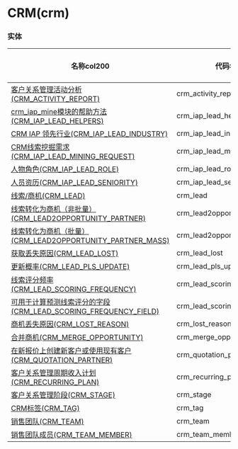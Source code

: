 # CRM(crm) <!-- {docsify-ignore-all} -->



### 实体

|    名称col200   | 代码名col150      |  实体类型col150   | 存储模式col100 | 表名称col200   |    联合主键col100   |  主状态col100   |  权限控制col150  |  启用审计col100    |  备注col500  |
| --------  |------------| -----   |  --------|  --------|  --------|    -------- | -------- | -------- |-------- |
|[客户关系管理活动分析(CRM_ACTIVITY_REPORT)](module/crm/crm_activity_report)|crm_activity_report|主实体|SQL|crm_activity_report|否|否|自控制|否||
|[crm_iap_mine模块的帮助方法(CRM_IAP_LEAD_HELPERS)](module/crm/crm_iap_lead_helpers)|crm_iap_lead_helpers|主实体|SQL|crm_iap_lead_helpers|否|否|自控制|否||
|[CRM IAP 领先行业(CRM_IAP_LEAD_INDUSTRY)](module/crm/crm_iap_lead_industry)|crm_iap_lead_industry|主实体|SQL|crm_iap_lead_industry|否|否|自控制|否||
|[CRM线索挖掘需求(CRM_IAP_LEAD_MINING_REQUEST)](module/crm/crm_iap_lead_mining_request)|crm_iap_lead_mining_request|主实体|SQL|crm_iap_lead_mining_request|否|否|自控制|否||
|[人物角色(CRM_IAP_LEAD_ROLE)](module/crm/crm_iap_lead_role)|crm_iap_lead_role|主实体|SQL|crm_iap_lead_role|否|否|自控制|否||
|[人员资历(CRM_IAP_LEAD_SENIORITY)](module/crm/crm_iap_lead_seniority)|crm_iap_lead_seniority|主实体|SQL|crm_iap_lead_seniority|否|否|自控制|否||
|[线索/商机(CRM_LEAD)](module/crm/crm_lead)|crm_lead|主实体|SQL|crm_lead|否|否|自控制|是||
|[线索转化为商机（非批量）(CRM_LEAD2OPPORTUNITY_PARTNER)](module/crm/crm_lead2opportunity_partner)|crm_lead2opportunity_partner|主实体|SQL|crm_lead2opportunity_partner|否|否|自控制|否||
|[线索转化为商机（批量）(CRM_LEAD2OPPORTUNITY_PARTNER_MASS)](module/crm/crm_lead2opportunity_partner_mass)|crm_lead2opportunity_partner_mass|主实体|SQL|crm_lead2opportunity_partner_mass|否|否|自控制|否||
|[获取丢失原因(CRM_LEAD_LOST)](module/crm/crm_lead_lost)|crm_lead_lost|主实体|SQL|crm_lead_lost|否|否|自控制|否||
|[更新概率(CRM_LEAD_PLS_UPDATE)](module/crm/crm_lead_pls_update)|crm_lead_pls_update|主实体|SQL|crm_lead_pls_update|否|否|自控制|否||
|[线索评分频率(CRM_LEAD_SCORING_FREQUENCY)](module/crm/crm_lead_scoring_frequency)|crm_lead_scoring_frequency|主实体|SQL|crm_lead_scoring_frequency|否|否|自控制|否||
|[可用于计算预测线索评分的字段(CRM_LEAD_SCORING_FREQUENCY_FIELD)](module/crm/crm_lead_scoring_frequency_field)|crm_lead_scoring_frequency_field|主实体|SQL|crm_lead_scoring_frequency_field|否|否|自控制|否||
|[商机丢失原因(CRM_LOST_REASON)](module/crm/crm_lost_reason)|crm_lost_reason|主实体|SQL|crm_lost_reason|否|否|自控制|否||
|[合并商机(CRM_MERGE_OPPORTUNITY)](module/crm/crm_merge_opportunity)|crm_merge_opportunity|主实体|SQL|crm_merge_opportunity|否|否|自控制|否||
|[在新报价上创建新客户或使用现有客户(CRM_QUOTATION_PARTNER)](module/crm/crm_quotation_partner)|crm_quotation_partner|主实体|SQL|crm_quotation_partner|否|否|自控制|否||
|[客户关系管理周期收入计划(CRM_RECURRING_PLAN)](module/crm/crm_recurring_plan)|crm_recurring_plan|主实体|SQL|crm_recurring_plan|否|否|自控制|否||
|[客户关系管理阶段(CRM_STAGE)](module/crm/crm_stage)|crm_stage|主实体|SQL|crm_stage|否|否|自控制|否||
|[CRM标签(CRM_TAG)](module/crm/crm_tag)|crm_tag|主实体|SQL|crm_tag|否|否|自控制|否||
|[销售团队(CRM_TEAM)](module/crm/crm_team)|crm_team|主实体|SQL|crm_team|否|否|自控制|否||
|[销售团队成员(CRM_TEAM_MEMBER)](module/crm/crm_team_member)|crm_team_member|主实体|SQL|crm_team_member|否|否|自控制|否||

